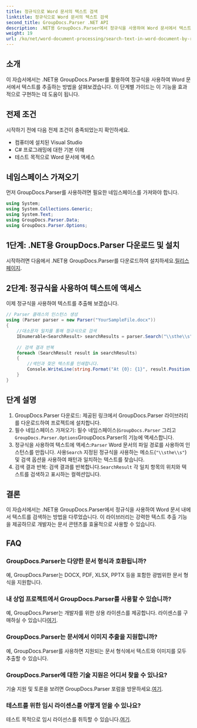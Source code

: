 ```yaml
---
title: 정규식으로 Word 문서의 텍스트 검색
linktitle: 정규식으로 Word 문서의 텍스트 검색
second_title: GroupDocs.Parser .NET API
description: .NET용 GroupDocs.Parser에서 정규식을 사용하여 Word 문서에서 텍스트를 검색하는 방법을 알아보세요. 특정 콘텐츠를 효율적으로 추출합니다.
weight: 19
url: /ko/net/word-document-processing/search-text-in-word-document-by-regular-expression/
---
```

## 소개
이 자습서에서는 .NET용 GroupDocs.Parser를 활용하여 정규식을 사용하여 Word 문서에서 텍스트를 추출하는 방법을 살펴보겠습니다. 이 단계별 가이드는 이 기능을 효과적으로 구현하는 데 도움이 됩니다.
## 전제 조건
시작하기 전에 다음 전제 조건이 충족되었는지 확인하세요.
- 컴퓨터에 설치된 Visual Studio
- C# 프로그래밍에 대한 기본 이해
- 테스트 목적으로 Word 문서에 액세스

## 네임스페이스 가져오기
먼저 GroupDocs.Parser를 사용하려면 필요한 네임스페이스를 가져와야 합니다.
```csharp
using System;
using System.Collections.Generic;
using System.Text;
using GroupDocs.Parser.Data;
using GroupDocs.Parser.Options;
```
## 1단계: .NET용 GroupDocs.Parser 다운로드 및 설치
 시작하려면 다음에서 .NET용 GroupDocs.Parser를 다운로드하여 설치하세요.[릴리스 페이지](https://releases.groupdocs.com/parser/net/).
## 2단계: 정규식을 사용하여 텍스트에 액세스
이제 정규식을 사용하여 텍스트를 추출해 보겠습니다.
```csharp
// Parser 클래스의 인스턴스 생성
using (Parser parser = new Parser("YourSampleFile.docx"))
{
    //대소문자 일치를 통해 정규식으로 검색
    IEnumerable<SearchResult> searchResults = parser.Search("\\sthe\\s", new SearchOptions(true, false, true));
    
    // 검색 결과 반복
    foreach (SearchResult result in searchResults)
    {
        //색인과 찾은 텍스트를 인쇄합니다.
        Console.WriteLine(string.Format("At {0}: {1}", result.Position, result.Text));
    }
}
```
## 단계 설명
1. GroupDocs.Parser 다운로드: 제공된 링크에서 GroupDocs.Parser 라이브러리를 다운로드하여 프로젝트에 설치합니다.
2. 필수 네임스페이스 가져오기: 필수 네임스페이스(`GroupDocs.Parser` 그리고`GroupDocs.Parser.Options`GroupDocs.Parser의 기능에 액세스합니다.
3.  정규식을 사용하여 텍스트에 액세스:`Parser` Word 문서의 파일 경로를 사용하여 인스턴스를 만듭니다. 사용`Search` 지정된 정규식을 사용하는 메소드(`"\\sthe\\s"`) 및 검색 옵션을 사용하여 패턴과 일치하는 텍스트를 찾습니다.
4.  검색 결과 반복: 검색 결과를 반복합니다.`SearchResult` 각 일치 항목의 위치와 텍스트를 검색하고 표시하는 컬렉션입니다.

## 결론
이 자습서에서는 .NET용 GroupDocs.Parser에서 정규식을 사용하여 Word 문서 내에서 텍스트를 검색하는 방법을 다루었습니다. 이 라이브러리는 강력한 텍스트 추출 기능을 제공하므로 개발자는 문서 콘텐츠를 효율적으로 사용할 수 있습니다.

## FAQ
### GroupDocs.Parser는 다양한 문서 형식과 호환됩니까?
예, GroupDocs.Parser는 DOCX, PDF, XLSX, PPTX 등을 포함한 광범위한 문서 형식을 지원합니다.
### 내 상업 프로젝트에서 GroupDocs.Parser를 사용할 수 있습니까?
 예, GroupDocs.Parser는 개발자를 위한 상용 라이센스를 제공합니다. 라이센스를 구매하실 수 있습니다[여기](https://purchase.groupdocs.com/buy).
### GroupDocs.Parser는 문서에서 이미지 추출을 지원합니까?
예, GroupDocs.Parser를 사용하면 지원되는 문서 형식에서 텍스트와 이미지를 모두 추출할 수 있습니다.
### GroupDocs.Parser에 대한 기술 지원은 어디서 찾을 수 있나요?
 기술 지원 및 토론을 보려면 GroupDocs.Parser 포럼을 방문하세요.[여기](https://forum.groupdocs.com/c/parser/17).
### 테스트를 위한 임시 라이센스를 어떻게 얻을 수 있나요?
 테스트 목적으로 임시 라이선스를 취득할 수 있습니다.[여기](https://purchase.groupdocs.com/temporary-license/).